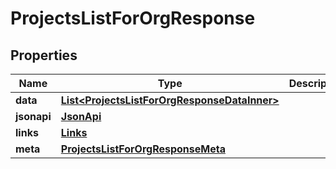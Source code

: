 

# ProjectsListForOrgResponse


## Properties

| Name | Type | Description | Notes |
|------------ | ------------- | ------------- | -------------|
|**data** | [**List&lt;ProjectsListForOrgResponseDataInner&gt;**](ProjectsListForOrgResponseDataInner.md) |  |  [optional] |
|**jsonapi** | [**JsonApi**](JsonApi.md) |  |  |
|**links** | [**Links**](Links.md) |  |  |
|**meta** | [**ProjectsListForOrgResponseMeta**](ProjectsListForOrgResponseMeta.md) |  |  [optional] |



